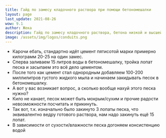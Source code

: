 ```yaml
---
title: Гайд по замесу кладочного раствора при помощи бетономешалки
layout: page
last_update: 2021-08-26
wow: 9.1
author: Жека
description: Гайд по замесу кладочного раствора, бетона низкой и высшей марки всего лишь при помощи бетономешалки. Автор: Жека. 
image: /assets/img/logos/conduits.png
---
```


* Карочи ебать, стандартно идёт цемент пятисотой марки примерно килограмм 20-25 на один замес.
* Сперва заливаем 15 литров воды в бетономешалку, тройка лопат песка и засыпаем это всё дело цементом.
* После того как цемент стал однородным добавляем 100-200 миллилитров густого жидкого мыла и начинаем закидывать песок в бетономешалку.
* А вот у вас возникает вопрос, а сколько вообще нахуй этого песка нужно? 
* Кило не канает, песок может быть мокрым/сухим и прочие радости невозможности посчитать и прикинуть.
* Так вот, т.к. изначально было закинуто 3 лопаты песка, что эквивалентно ведру готового раствора, нам надо закинуть ещё 15 лопат.
* В зависимости от сухости/влажности песка догоняем консистенцию водой
